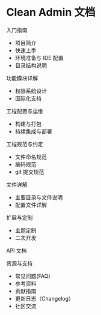 # Clean Admin 文档

入门指南

- 项目简介
- 快速上手
- 环境准备与 IDE 配置
- 目录结构说明

功能模块详解

- 权限系统设计
- 国际化支持

工程配置与运维

- 构建与打包
- 持续集成与部署

工程规范与约定

- 文件命名规范
- 编码规范
- git 提交规范

文件详解

- 主要目录与文件说明
- 配置文件详解

扩展与定制

- 主题定制
- 二次开发

API 文档

资源与支持

- 常见问题(FAQ)
- 参考资料
- 贡献指南
- 更新日志（Changelog）
- 社区交流
